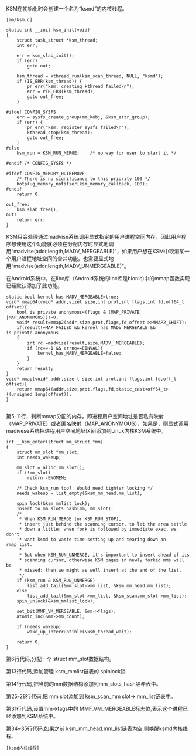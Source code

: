 KSM在初始化时会创建一个名为“ksmd”的内核线程。

```
[mm/ksm.c]

static int __init ksm_init(void)
{
	struct task_struct *ksm_thread;
	int err;

	err = ksm_slab_init();
	if (err)
		goto out;

	ksm_thread = kthread_run(ksm_scan_thread, NULL, "ksmd");
	if (IS_ERR(ksm_thread)) {
		pr_err("ksm: creating kthread failed\n");
		err = PTR_ERR(ksm_thread);
		goto out_free;
	}

#ifdef CONFIG_SYSFS
	err = sysfs_create_group(mm_kobj, &ksm_attr_group);
	if (err) {
		pr_err("ksm: register sysfs failed\n");
		kthread_stop(ksm_thread);
		goto out_free;
	}
#else
	ksm_run = KSM_RUN_MERGE;	/* no way for user to start it */

#endif /* CONFIG_SYSFS */

#ifdef CONFIG_MEMORY_HOTREMOVE
	/* There is no significance to this priority 100 */
	hotplug_memory_notifier(ksm_memory_callback, 100);
#endif
	return 0;

out_free:
	ksm_slab_free();
out:
	return err;
}
```

KSM只会处理通过madvise系统调用显式指定的用户进程空间内存，因此用户程序想使用这个功能就必须在分配内存时显式地调用“madvise(addr,length,MADV_MERGEABLE)”，如果用户想在KSM中取消某一个用户进程地址空间的合并功能，也需要显式地用“madvise(addr,length,MADV_UNMERGEABLE)"。

在Android系统中，在libc库（Android系统的libc库是bionic)中的mmap函数实现已经默认添加了此功能。

```
static bool kernel has MADV_MERGEABLE=true;
void* mmap64(void* addr,sizet size,int prot,int flags,int fd,off64_t offset){
	bool is private anonymous=(flags & (MAP_PRIVATE |MAP_ANONYMOUS))!=0; 
	void* result=mmap2(addr,size,prot,flags,fd,offset >>MMAP2_SHIFT); 
	if(result!=MAP FAILED && kernel has MADV MERGEABLE && is_private_anonymous
	{
		int rc =madvise(result,size,MADV_ MERGEABLE); 
		if (rc==-1 && errno==EINVAL){ 
			kernel_has_MADV_MERGEABLE=false;
		}
	}
    return result;
}
void* mmap(void* addr,size t size,int prot,int flags,int fd,off_t offset){
	return mmap64(addr,size,prot,flags,fd,static_cast<off64_t>((unsigned 1ong)offset));
}
    
```

第5-11行，判断mmap分配的内存，即进程用户空间地址是否私有映射（MAP_PRIVATE）或者匿名映射（MAP_ANONYMOUS），如果是，则显式调用madivese系统把进程用户空间地址区间添加到Linux内核KSM系统中。

```
int __ksm_enter(struct mm_struct *mm)
{
	struct mm_slot *mm_slot;
	int needs_wakeup;

	mm_slot = alloc_mm_slot();
	if (!mm_slot)
		return -ENOMEM;

	/* Check ksm_run too?  Would need tighter locking */
	needs_wakeup = list_empty(&ksm_mm_head.mm_list);

	spin_lock(&ksm_mmlist_lock);
	insert_to_mm_slots_hash(mm, mm_slot);
	/*
	 * When KSM_RUN_MERGE (or KSM_RUN_STOP),
	 * insert just behind the scanning cursor, to let the area settle
	 * down a little; when fork is followed by immediate exec, we don't
	 * want ksmd to waste time setting up and tearing down an rmap_list.
	 *
	 * But when KSM_RUN_UNMERGE, it's important to insert ahead of its
	 * scanning cursor, otherwise KSM pages in newly forked mms will be
	 * missed: then we might as well insert at the end of the list.
	 */
	if (ksm_run & KSM_RUN_UNMERGE)
		list_add_tail(&mm_slot->mm_list, &ksm_mm_head.mm_list);
	else
		list_add_tail(&mm_slot->mm_list, &ksm_scan.mm_slot->mm_list);
	spin_unlock(&ksm_mmlist_lock);

	set_bit(MMF_VM_MERGEABLE, &mm->flags);
	atomic_inc(&mm->mm_count);

	if (needs_wakeup)
		wake_up_interruptible(&ksm_thread_wait);

	return 0;
}
```

第6行代码,分配一个 struct mm_slot数据结构。

第13行代码,添加管理 ksm_mmlist链表的 spinlock锁

第14行代码,把当前的mm数据结构添加到mm_slots_hash哈希表中。

第25-28行代码,把 mm slot添加到 ksm_scan_mm slot-> mm_list链表中。

第31行代码,设置mm->fags中的 MMF_VM_MERGEABLE标志位,表示这个进程已经添加到KSM系统中。

第34~35行代码,如果之前 ksm_mm_head.mm_list链表为空,则唤醒ksmd内核线程。

```
[ksmd内核线程]
```

